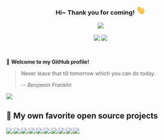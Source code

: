 <h3 align="center">
    Hi~ Thank you for coming!
    <img src="./imgs/hands.webp" width="25px">
</h3>

<!-- Typing SVG - https://github.com/DenverCoder1/readme-typing-svg -->
<!-- Typing SVG Fast Demo - https://readme-typing-svg.herokuapp.com/demo/ -->
<p align="center">
    <img src="https://readme-typing-svg.herokuapp.com?color=e65e2a&width=450&height=45&lines=Lecturer+in+China+and+Japan;Self-taught+Engineer+and+Researcher;Always+learning+new+things">
</p>

<p align="center">
    <img src="https://img.shields.io/badge/gender-%F0%9F%A4%B5 gentleman-critical">
    <img src="https://img.shields.io/static/v1?label=Location&message=Tokyo&color=7BB32E&logo=audacity">
</p>

<br/>

🎉 **Welcome to my GitHub profile!**
> Never leave that till tomorrow which you can do today.
>
> -- <cite><em>Benjamin Franklin</em></cite>

<!-- ## 👨‍💻 My GitHub activities of last 31 days. -->

<!-- https://github.com/ashutosh00710/github-readme-activity-graph -->
<!-- ![pudongping's github activity graph](https://github-readme-activity-graph.vercel.app/graph?username=kalfazed&theme=react-dark&area=true&custom_title=kalfazed's%20Contribution%20Graph) -->

![](https://github-readme-stats-4x35.vercel.app/api?username=kalfazed&show_icons=true&bg_color=30,e96443,904e95&title_color=fff&text_color=fff)

## 📘 My own favorite open source projects

<!-- GitHub Extra Pins - https://github.com/anuraghazra/github-readme-stats -->

<a href="https://github.com/lucidrains/vit-pytorch.git">
  <img align="center" src="https://github-readme-stats.vercel.app/api/pin/?username=lucidrains&repo=vit-pytorch&show_owner=true&bg_color=30,e96443,904e95&title_color=fff&text_color=fff" />
</a>

<a href="https://github.com/NVIDIA-AI-IOT/Lidar_AI_Solution.git">
  <img align="center" src="https://github-readme-stats.vercel.app/api/pin/?username=NVIDIA-AI-IOT&repo=Lidar_AI_Solution&show_owner=true&theme=nightowl&bg_color=30,e96443,904e95&title_color=fff&text_color=fff" />
</a>

<a href="https://github.com/NVIDIA/FasterTransformer.git">
  <img align="center" src="https://github-readme-stats.vercel.app/api/pin/?username=NVIDIA&repo=FasterTransformer&show_owner=true&theme=nightowl&bg_color=30,e96443,904e95&title_color=fff&text_color=fff" />
</a>

<a href="https://github.com/wang-xinyu/tensorrtx.git">
  <img align="center" src="https://github-readme-stats.vercel.app/api/pin/?username=wang-xinyu&repo=tensorrtx&show_owner=true&bg_color=30,e96443,904e95&title_color=fff&text_color=fff"/>
</a>

<a href="https://github.com/NVIDIA/cutlass.git">
  <img align="center" src="https://github-readme-stats.vercel.app/api/pin/?username=NVIDIA&repo=cutlass&show_owner=true&bg_color=30,e96443,904e95&title_color=fff&text_color=fff" />
</a>

<a href="https://github.com/shouxieai/tensorRT_Pro.git">
  <img align="center" src="https://github-readme-stats.vercel.app/api/pin/?username=shouxieai&repo=tensorRT_Pro&show_owner=true&bg_color=30,e96443,904e95&title_color=fff&text_color=fff" />
</a>

<a href="https://github.com/LunarVim/LunarVim.git">
  <img align="center" src="https://github-readme-stats.vercel.app/api/pin/?username=LunarVim&repo=LunarVim&show_owner=true&bg_color=30,e96443,904e95&title_color=fff&text_color=fff" />
</a>

<a href="https://github.com/kalfazed/tensorrt_starter.git">
  <img align="center" src="https://github-readme-stats.vercel.app/api/pin/?username=kalfazed&repo=tensorrt_starter&show_owner=true&bg_color=30,e96443,904e95&title_color=fff&text_color=fff" />
</a>

<a href="https://github.com/kalfazed/multi-thread-programming.git">
  <img align="center" src="https://github-readme-stats.vercel.app/api/pin/?username=kalfazed&repo=multi-thread-programming&show_owner=true&bg_color=30,e96443,904e95&title_color=fff&text_color=fff" />
</a>

<a href="https://github.com/kalfazed/my_dot_file.git">
  <img align="center" src="https://github-readme-stats.vercel.app/api/pin/?username=kalfazed&repo=my_dot_files&show_owner=true&bg_color=30,e96443,904e95&title_color=fff&text_color=fff" />
</a>

